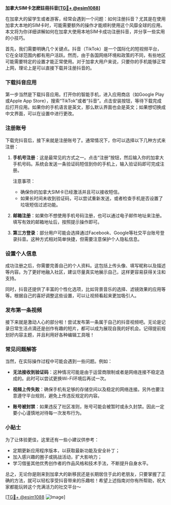 **加拿大SIM卡怎麽註冊抖音[[TG💪+ @esim1088](https://t.me/s/esim1088)]**

在加拿大的留学生或者游客，经常会遇到一个问题：如何注册抖音？尤其是在使用加拿大本地的SIM卡时，可能需要额外的操作才能顺利使用这个风靡全球的应用。本文将为你详细讲解如何在加拿大使用本地SIM卡成功注册抖音，并分享一些实用的小技巧。

首先，我们需要明确几个关键点。抖音（TikTok）是一个国际化的短视频平台，它在全球范围内都有用户活跃。然而，由于各国网络环境和政策的不同，有些地区可能需要特定的设置才能正常使用。对于加拿大用户来说，只要你的手机能够正常上网，理论上是可以直接下载并注册抖音的。

### 下载抖音应用

第一步当然是下载抖音应用。打开你的智能手机，进入应用商店（如Google Play或Apple App Store），搜索“TikTok”或者“抖音”。点击安装按钮，等待下载完成后打开应用。如果你的手机语言是英文，那么默认界面也会是英文；如果想切换成中文界面，可以在设置中进行更改。

### 注册账号

下载完抖音后，接下来就是注册账号了。通常情况下，你可以选择以下几种方式来注册：

1. **手机号注册**：这是最常见的方式之一。点击“注册”按钮，然后输入你的加拿大手机号码。系统会发送一条验证码短信到你的手机上，输入验证码即可完成注册。
   
   注意事项：
   - 确保你的加拿大SIM卡已经激活并且可以接收短信。
   - 如果长时间未收到验证码，可以尝试重新发送，或者检查手机是否设置了垃圾短信过滤功能。

2. **邮箱注册**：如果你不想使用手机号码注册，也可以通过电子邮件地址来注册。填写有效的邮箱地址后，按照提示操作即可。

3. **第三方登录**：部分用户可能会选择通过Facebook、Google等社交平台账号登录抖音。这种方式相对简单快捷，但需要注意保护个人隐私信息。

### 设置个人信息

成功注册之后，你需要完善自己的个人资料。这包括上传头像、填写昵称以及描述等内容。为了更好地融入社区，建议尽量真实地展示自己，这样更容易获得关注和支持。

同时，抖音还提供了丰富的个性化选项，比如背景音乐的选择、滤镜效果的应用等等。根据自己的喜好调整这些设置，可以让视频看起来更加吸引人。

### 发布第一条视频

接下来就是激动人心的部分啦！尝试发布第一条属于自己的抖音视频吧。无论是记录日常生活点滴还是创作有趣的短片，都可以成为展现自我的好机会。记得提前规划好内容主题，并且利用好各种编辑工具哦！

### 常见问题解答

当然，在实际操作过程中可能会遇到一些问题。例如：

- **无法接收到验证码**：这种情况可能是由于运营商限制或者是网络连接不稳定造成的。此时可以尝试更换Wi-Fi环境后再试一次。
  
- **视频上传失败**：确保手机有足够的存储空间以及稳定的网络连接。另外也要注意遵守平台规则，避免上传违反规定的内容。

- **账号被封禁**：如果违反了社区准则，账号可能会被暂时或永久封禁。因此一定要小心谨慎地对待每一次发布行为。

### 小贴士

为了让体验更佳，这里还有一些小建议供参考：

- 定期更新应用程序版本，以获取最新功能及安全补丁；
- 加入感兴趣的圈子或挑战活动，扩大影响力；
- 学习借鉴其他优秀创作者的作品风格和技术手法，不断提升自身水平。

总之，无论你是刚来到加拿大的新移民还是长期居住于此的老朋友，只要掌握了正确的方法，就可以轻松享受抖音带来的乐趣啦！希望上述指南对你有所帮助，祝大家都能玩转这个充满活力的社交平台～

[[TG💪+ @esim1088](https://t.me/s/esim1088) ![Image](https://i.postimg.cc/4NQfJmqS/Snipaste-2025-05-13-00-14-12.png)]